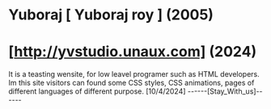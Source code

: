 # Yuboraj  [ Yuboraj roy ] (2005)
# [http://yvstudio.unaux.com] (2024)
 It is a teasting wensite, for low leavel programer such as HTML developers. Im this site visitors can found some CSS styles, CSS animations, pages of different languages of different purpose. [10/4/2024]
 ------[Stay_With_us]------
 
 
